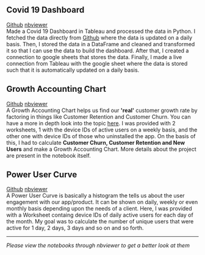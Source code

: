 ## Covid 19 Dashboard
[Github](https://github.com/jaspreet-py/Data-Analysis-and-Mining/blob/master/Notebooks/Covid%2019%20Data.ipynb) [nbviewer](https://nbviewer.jupyter.org/github/jaspreet-py/Data-Analysis-and-Mining/blob/master/Notebooks/Covid%2019%20Data.ipynb)<br>
Made a Covid 19 Dashboard in Tableau and processed the data in Python. I fetched the data directly from [Github](https://github.com/CSSEGISandData/COVID-19) where the data is updated on a daily basis. Then, I stored the data in a DataFrame and cleaned and transformed it so that I can use the data to build the dashboard. After that, I created a connection to google sheets that stores the data. Finally, I made a live connection from Tableau with the google sheet where the data is stored such that it is automatically updated on a daily basis.

## Growth Accounting Chart
[Github](https://github.com/jaspreet-py/Data-Analysis-and-Mining/blob/master/Notebooks/Growth%20Accounting%20Chart.ipynb) [nbviewer](https://nbviewer.jupyter.org/github/jaspreet-py/Data-Analysis-and-Mining/blob/master/Notebooks/Growth%20Accounting%20Chart.ipynb)<br>
A Growth Accounting Chart helps us find our **'real'** customer growth rate by factoring in things like Customer Retention and Customer Churn. You can have a more in depth look into the topic [here](https://medium.com/swlh/diligence-at-social-capital-part-1-accounting-for-user-growth-4a8a449fddfc). I was provided with 2 worksheets, 1 with the device IDs of active users on a weekly basis, and the other one with device IDs of those who uninstalled the app. On the basis of this, I had to calculate **Customer Churn, Customer Retention and New Users** and make a Growth Accounting Chart. More details about the project are present in the notebook itself. 

## Power User Curve
[Github](https://github.com/jaspreet-py/Data-Analysis-and-Mining/blob/master/Notebooks/Power%20User%20Curve.ipynb) [nbviewer](https://nbviewer.jupyter.org/github/jaspreet-py/Data-Analysis-and-Mining/blob/master/Notebooks/Power%20User%20Curve.ipynb)<br>
A Power User Curve is basically a histogram the tells us about the user engagement with our app/product. It can be shown on daily, weekly or even monthly basis depending upon the needs of a client. Here, I was provided with a Worksheet containg device IDs of daily active users for each day of the month. My goal was to calculate the number of unique users that were active for 1 day, 2 days, 3 days and so on and so forth.

***

*Please view the notebooks through nbviewer to get a better look at them*
